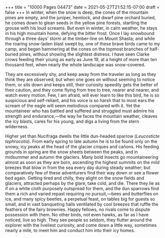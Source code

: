 +++
title = "10000 Pages 04473"
date = 2021-05-27T21:52:15-07:00
draft = false
+++
In winter, when the snow is deep, the cones of the mountain pines are empty, and the juniper, hemlock, and dwarf pine orchard buried, he comes down to glean seeds in the yellow pine forests, startling the grouse with his loud screams. But even in winter, in calm weather, he stays in his high mountain home, defying the bitter frost. Once I lay snowbound through a three days’ storm at the timber-line on Mount Shasta; and while the roaring snow-laden blast swept by, one of these brave birds came to my camp, and began hammering at the cones on the topmost branches of half-buried pines, without showing the slightest distress. I have seen Clarke crows feeding their young as early as June 19, at a height of more than ten thousand feet, when nearly the whole landscape was snow-covered.

They are excessively shy, and keep away from the traveler as long as they think they are observed; but when one goes on without seeming to notice them, or sits down and keeps still, their curiosity speedily gets the better of their caution, and they come flying from tree to tree, nearer and nearer, and watch every motion. Few, I am afraid, will ever learn to like this bird, he is so suspicious and self-reliant, and his voice is so harsh that to most ears the scream of the eagle will seem melodious compared with it. Yet the mountaineer who has battled and suffered and struggled must admire his strength and endurance,—the way he faces the mountain weather, cleaves the icy blasts, cares for his young, and digs a living from the stern wilderness.

Higher yet than Nucifraga dwells the little dun-headed sparrow (_Leucosticte tephrocotis_). From early spring to late autumn he is to be found only on the snowy, icy peaks at the head of the glacier cirques and cañons. His feeding grounds in spring are the snow sheets between the peaks, and in midsummer and autumn the glaciers. Many bold insects go mountaineering almost as soon as they are born, ascending the highest summits on the mild breezes that blow in from the sea every day during steady weather; but comparatively few of these adventurers find their way down or see a flower bed again. Getting tired and chilly, they alight on the snow fields and glaciers, attracted perhaps by the glare, take cold, and die. There they lie as if on a white cloth purposely outspread for them, and the dun sparrows find them a rich and varied repast requiring no pursuit,—bees and butterflies on ice, and many spicy beetles, a perpetual feast, on tables big for guests so small, and in vast banqueting halls ventilated by cool breezes that ruffle the feathers of the fairy brownies. Happy fellows, no rivals come to dispute possession with them. No other birds, not even hawks, as far as I have noticed, live so high. They see people so seldom, they flutter around the explorer with the liveliest curiosity, and come down a little way, sometimes nearly a mile, to meet him and conduct him into their icy homes.
